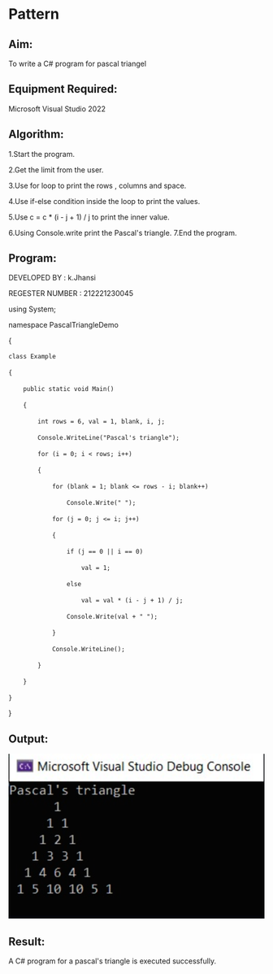 # Pattern

## Aim:
To write a C# program for pascal triangel
## Equipment Required:
Microsoft Visual Studio 2022
## Algorithm:

1.Start the program. 

2.Get the limit from the user. 

3.Use for loop to print the rows , columns and space. 

4.Use if-else condition inside the loop to print the values. 

5.Use c = c * (i - j + 1) / j to print the inner value. 

6.Using Console.write print the Pascal's triangle. 7.End the program.

## Program:
DEVELOPED BY : k.Jhansi

REGESTER NUMBER : 212221230045

using System; 

namespace PascalTriangleDemo 

{

    class Example
    
    {
    
        public static void Main()
        
        {
        
            int rows = 6, val = 1, blank, i, j;
            
            Console.WriteLine("Pascal's triangle");
            
            for (i = 0; i < rows; i++)
            
            {
            
                for (blank = 1; blank <= rows - i; blank++)
                
                    Console.Write(" ");
                    
                for (j = 0; j <= i; j++)
                
                {
                
                    if (j == 0 || i == 0)
                    
                        val = 1;
                        
                    else
                    
                        val = val * (i - j + 1) / j;
                        
                    Console.Write(val + " ");
                    
                }
                
                Console.WriteLine();
                
            }
            
        }
        
    }
    
}
## Output:
![output](https://github.com/jhansi21005096/C-Pattern/blob/main/pascle-output.png)
## Result:
A C# program for a pascal's triangle is executed successfully.
